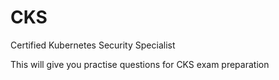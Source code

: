 # CKS
Certified Kubernetes Security Specialist 

This will give you practise questions for CKS exam preparation
